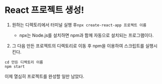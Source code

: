 # React 프로젝트 생성!

1. 원하는 디렉토리에서 터미널 실행 후```npx create-react-app 프로젝트 이름```
    - npx는 Node.js를 설치하면 npm과 함께 자동으로 설치되는 프로그램이다.

2. 그 다음 만든 프로젝트의 디렉토리로 이동 후 npm을 이용하여 스크립트를 실행시킨다. 
```
cd 만든 디렉토리 이름
npm start
```

이제 열심히 프로젝트를 완성할 일만 남았다.